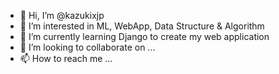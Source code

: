 - 👋 Hi, I’m @kazukixjp
- 👀 I’m interested in ML, WebApp, Data Structure & Algorithm
- 🌱 I’m currently learning Django to create my web application
- 💞️ I’m looking to collaborate on ...
- 📫 How to reach me ...

<!---
kazukixjp/kazukixjp is a ✨ special ✨ repository because its `README.md` (this file) appears on your GitHub profile.
You can click the Preview link to take a look at your changes.
--->
